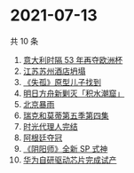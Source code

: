 # 2021-07-13

共 10 条

<!-- BEGIN -->
<!-- 最后更新时间 Tue Jul 13 2021 08:18:57 GMT+0800 (China Standard Time) -->

1. [意大利时隔 53 年再夺欧洲杯](https://www.zhihu.com/search?q=欧洲杯)
2. [江苏苏州酒店坍塌](https://www.zhihu.com/search?q=酒店坍塌)
3. [《失孤》原型儿子找到](https://www.zhihu.com/search?q=失孤)
4. [明日方舟新剿灭「积水潮窟」](https://www.zhihu.com/search?q=明日方舟)
5. [北京暴雨](https://www.zhihu.com/search?q=北京暴雨)
6. [瑞克和莫蒂第五季第四集](https://www.zhihu.com/search?q=瑞克和莫蒂)
7. [时光代理人完结](https://www.zhihu.com/search?q=时光代理人)
8. [阿根廷夺冠](https://www.zhihu.com/search?q=阿根廷赢了)
9. [《阴阳师》全新 SP 式神](https://www.zhihu.com/search?q=阴阳师)
10. [华为自研驱动芯片完成试产](https://www.zhihu.com/search?q=华为自研芯片)

<!-- END -->
